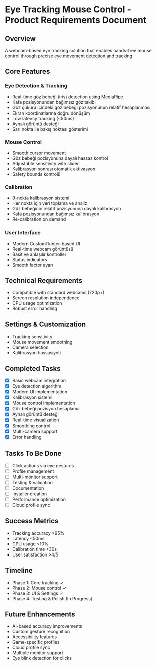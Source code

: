 # Eye Tracking Mouse Control - Product Requirements Document

## Overview
A webcam-based eye tracking solution that enables hands-free mouse control through precise eye movement detection and tracking.

## Core Features

### Eye Detection & Tracking
- Real-time göz bebeği (iris) detection using MediaPipe
- Kafa pozisyonundan bağımsız göz takibi
- Göz çukuru içindeki göz bebeği pozisyonunun relatif hesaplanması
- Ekran koordinatlarına doğru dönüşüm
- Low latency tracking (<50ms)
- Aynalı görüntü desteği
- Sarı nokta ile bakış noktası gösterimi

### Mouse Control
- Smooth cursor movement
- Göz bebeği pozisyonuna dayalı hassas kontrol
- Adjustable sensitivity with slider
- Kalibrasyon sonrası otomatik aktivasyon
- Safety bounds kontrolü

### Calibration
- 9-nokta kalibrasyon sistemi
- Her nokta için veri toplama ve analiz
- Göz bebeğinin relatif pozisyonuna dayalı kalibrasyon
- Kafa pozisyonundan bağımsız kalibrasyon
- Re-calibration on demand

### User Interface
- Modern CustomTkinter-based UI
- Real-time webcam görüntüsü
- Basit ve anlaşılır kontroller
- Status indicators
- Smooth factor ayarı

## Technical Requirements
- Compatible with standard webcams (720p+)
- Screen resolution independence
- CPU usage optimization
- Robust error handling

## Settings & Customization
- Tracking sensitivity
- Mouse movement smoothing
- Camera selection
- Kalibrasyon hassasiyeti

## Completed Tasks
- [x] Basic webcam integration
- [x] Eye detection algorithm
- [x] Modern UI implementation
- [x] Kalibrasyon sistemi
- [x] Mouse control implementation
- [x] Göz bebeği pozisyon hesaplama
- [x] Aynalı görüntü desteği
- [x] Real-time visualization
- [x] Smoothing control
- [x] Multi-camera support
- [x] Error handling

## Tasks To Be Done
- [ ] Click actions via eye gestures
- [ ] Profile management
- [ ] Multi-monitor support
- [ ] Testing & validation
- [ ] Documentation
- [ ] Installer creation
- [ ] Performance optimization
- [ ] Cloud profile sync

## Success Metrics
- Tracking accuracy >95%
- Latency <50ms
- CPU usage <10%
- Calibration time <30s
- User satisfaction >4/5

## Timeline
- Phase 1: Core tracking ✓
- Phase 2: Mouse control ✓
- Phase 3: UI & Settings ✓
- Phase 4: Testing & Polish (In Progress)

## Future Enhancements
- AI-based accuracy improvements
- Custom gesture recognition
- Accessibility features
- Game-specific profiles
- Cloud profile sync
- Multiple monitor support
- Eye blink detection for clicks